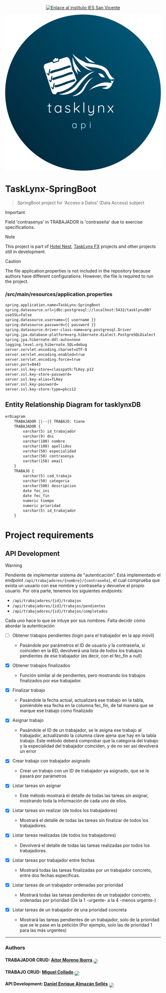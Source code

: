 
<!-- Links references -->

[MiguelColl]: https://github.com/MiguelColl

[LtVish]: https://github.com/LtVish

[DanielAlmazan]: https://github.com/DanielAlmazan

[HotelNest]: https://github.com/DanielAlmazan/hotel-nest
[TaskLynxFX]: https://github.com/DanielAlmazan/TaskLynx-JavaFX


<div style='text-align: center;'>

[![Enlace al instituto IES San Vicente](https://img.shields.io/badge/IES_San_Vicente-DAM--DAW-gree)](https://iessanvicente.com/)

</div>

![TaskLynx API logo](/src/main/resources/img/TaskLynx-API-oval-logo.svg)

# TaskLynx-SpringBoot

> SpringBoot project for 'Acceso a Datos' (Data Access) subject


> [!IMPORTANT]  
> Field 'contrasenya' in TRABAJADOR is 'contraseña' due to exercise specifications.

> [!NOTE]  
> This project is part of [Hotel Nest][HotelNest], [TaskLynx FX][TaskLynxFX] projects and other projects still in development.

> [!CAUTION]  
> The file application.properties is not included in the repository because authors have different configurations. However, the file is required to run the project.

### /src/main/resources/application.properties
```properties
spring.application.name=TaskLynx-SpringBoot
spring.datasource.url=jdbc:postgresql://localhost:5432/tasklynxDB?useSSL=false
spring.datasource.username={{ username }}
spring.datasource.password={{ password }}
spring.datasource.driver-class-name=org.postgresql.Driver
spring.jpa.database-platform=org.hibernate.dialect.PostgreSQLDialect
spring.jpa.hibernate.ddl-auto=none
logging.level.org.hibernate.SQL=debug
server.servlet.encoding.charset=UTF-8
server.servlet.encoding.enabled=true
server.servlet.encoding.force=true
server.port=8443
server.ssl.key-store=classpath:TLKey.p12
server.ssl.key-store-password=
server.ssl.key-alias=TLKey
server.ssl.key-password=
server.ssl.key-store-type=pkcs12
```

## Entity Relationship Diagram for tasklynxDB

```mermaid
erDiagram
    TRABAJADOR ||--|{ TRABAJO: tiene
    TRABAJADOR {
        varchar(5) id_trabajador
        varchar(9) dni
        varchar(100) nombre
        varchar(100) apellidos
        varchar(50) especialidad
        varchar(50) contrasenya
        varchar(150) email
    }
    TRABAJO {
        varchar(5) cod_trabajo
        varchar(50) categoria
        varchar(500) descripcion
        date fec_ini
        date fec_fin
        numeric tiempo
        numeric prioridad
        varchar(5) id_trabajador
    }
```



# Project requirements

## API Development
> [!WARNING]  
> Pendiente de implementar sistema de "autenticación". Está implementado el endpoint 
> `/api/trabajadores/{nombre}/{contraseña}`, el cual comprueba que exista un usuario con 
> ese nombre y contraseña y devuelve el propio usuario. Por otra parte, tenemos los siguientes endpoints:
> 
> - `/api/trabajadores/{id}/trabajos`
> - `/api/trabajadores/{id}/trabajos/pendientes`
> - `/api/trabajadores/{id}/trabajos/completados`
> 
> Cada uno hace lo que se intuye por sus nombres.
> Falta decidir cómo abordar la autenticación

* [ ] Obtener trabajos pendientes (login para el trabajador en la app móvil)
  * Pasándole por parámetros el ID de usuario y la contraseña, si
    coinciden en la BD, devolverá una lista de todos los trabajos
    pendientes de ese trabajador (es decir, con el fec_fin a null)  

* [x] Obtener trabajos finalizados
    * Función similar al de pendientes, pero mostrando los trabajos
      finalizados por ese trabajador.

* [x] Finalizar trabajo
    * Pasándole la fecha actual, actualizará ese trabajo en la tabla,
      poniéndole esa fecha en la columna fec_fin, de tal manera que
      se marque ese trabajo como finalizado

* [x] Asignar trabajo
    * Pasándole el ID de un trabajador, se le asigna ese trabajo al
      trabajador, actualizando la columna clave ajena que hay en la
      tabla trabajo. Este método deberá comprobar que la categoría
      del trabajo y la especialidad del trabajador coinciden, y de no
      ser así devolverá un error

* [x] Crear trabajo con trabajador asignado
    * Crear un trabajo con un ID de trabajador ya asignado, que se le
      pasará por parámetros

* [x] Listar tareas sin asignar
    * Este método mostrará el detalle de todas las tareas sin asignar,
      mostrando toda la información de cada uno de ellos.

* [x] Listar tareas sin realizar (de todos los trabajadores)
    * Mostrará el detalle de todas las tareas sin finalizar de todos los
      trabajadores.

* [x] Listar tareas realizadas (de todos los trabajadores)
    * Devolverá el detalle de todas las tareas realizadas por todos los
      trabajadores.

* [x] Listar tareas por trabajador entre fechas
    * Mostrará todas las tareas finalizadas por un trabajador
      concreto, entre dos fechas específicas.

* [x] Listar tareas de un trabajador ordenadas por prioridad
    * Mostrará todas las tareas pendientes de un trabajador concreto,
      ordenadas por prioridad (De la 1 -urgente- a la 4 -menos
      urgente-)

* [x] Listar tareas de un trabajador de una prioridad concreta
    * Mostrará las tareas pendientes de un trabajador, solo de la
      prioridad que se le pase en la petición (Por ejemplo, solo las de
      prioridad 1 para las más urgentes)

---

### Authors

#### TRABAJADOR CRUD: [Aitor Moreno Iborra][LtVish] <a href="https://github.com/LtVish"><img src="https://avatars.githubusercontent.com/u/119342012?v=4"  style="height: 40px; transform: translateY(7px); border-radius: 7px"></a>

#### TRABAJO CRUD: [Miguel Collado][MiguelColl] <a href="https://github.com/MiguelColl"><img src="https://avatars.githubusercontent.com/u/114687157?v=4" style="height: 30px; transform: translateY(7px); border-radius: 5px"></a>

#### API Development: [Daniel Enrique Almazán Sellés][DanielAlmazan] <a href="https://github.com/DanielAlmazan"><img src="https://avatars.githubusercontent.com/u/114589538?v=4" style="height: 40px; transform: translateY(7px); border-radius: 5px"></a>
